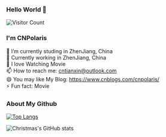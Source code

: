 ### Hello World 👋
![Visitor Count](https://profile-counter.glitch.me/CNPolaris/count.svg)

### I'm CNPolaris 
🔭 I’m currently studing in ZhenJiang, China  
👯 Currently working in ZhenJiang, China  
🤔 I love Watching  Movie   
📫 How to reach me: cntianxin@outlook.com   
😄 You may like My Blog: https://www.cnblogs.com/cnpolaris/     
⚡ Fun fact: Movie     

### About My Github
[![Top Langs](https://github-readme-stats.vercel.app/api/top-langs/?username=CNPolaris)](https://github.com/CNPolaris/github-readme-stats)

![Christmas's GitHub stats](https://github-readme-stats.vercel.app/api?username=CNPolaris&show_icons=true&theme=tokyonight)
<!--
**CNPolaris/CNPolaris** is a ✨ _special_ ✨ repository because its `README.md` (this file) appears on your GitHub profile.

Here are some ideas to get you started:

- 🔭 I’m currently working on ...
- 🌱 I’m currently learning ...
- 👯 I’m looking to collaborate on ...
- 🤔 I’m looking for help with ...
- 💬 Ask me about ...
- 📫 How to reach me: ...
- 😄 Pronouns: ...
- ⚡ Fun fact: ...
-->
